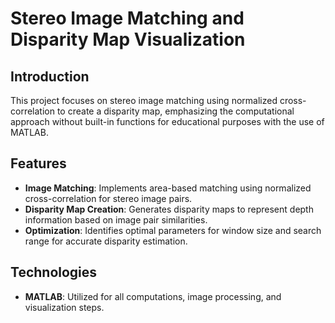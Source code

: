 # Stereo Image Matching and Disparity Map Visualization

## Introduction
This project focuses on stereo image matching using normalized cross-correlation to create a disparity map, emphasizing the computational approach without built-in functions for educational purposes with the use of MATLAB.

## Features
- **Image Matching**: Implements area-based matching using normalized cross-correlation for stereo image pairs.
- **Disparity Map Creation**: Generates disparity maps to represent depth information based on image pair similarities.
- **Optimization**: Identifies optimal parameters for window size and search range for accurate disparity estimation.

## Technologies
- **MATLAB**: Utilized for all computations, image processing, and visualization steps.
